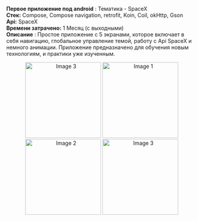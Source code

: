 **Первое приложение под android** : Тематика - SpaceX  
**Стек:** Compose, Compose navigation, retrofit, Koin, Coil, okHttp, Gson  
**Api:** SpaceX  
**Времени затрачено:**  1 Месяц (с выходными)  
**Описание** : Простое приложение с 5 экранами,  которое включает в себя навигацию, глобальное управление темой, работу с Api SpaceX и немного анимации. 
Приложение предназначено для обучения новым технологиям, и практики уже изученным.

<p align="center">
  <img src="https://imgur.com/yvnZPjW.jpeg" alt="Image 3" width="200"/>
  <img src="https://imgur.com/LcUa7kC.jpeg" alt="Image 1" width="200"/>
  <img src="https://imgur.com/99E4adp.jpeg" alt="Image 2" width="200"/>
  <img src="https://imgur.com/jCoFRrX.jpeg" alt="Image 3" width="200"/>
</p>

